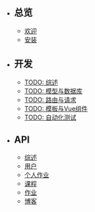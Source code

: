 - ## 总览
    - [欢迎](/{{route}}/{{version}}/overview)
    - [安装](/{{route}}/{{version}}/install)
- ## 开发
    - [TODO: 综述](#)
    - [TODO: 模型与数据库](#)
    - [TODO: 路由与请求](#)
    - [TODO: 模板与Vue组件](#)
    - [TODO: 自动化测试](#)
- ## API
    - [综述](/{{route}}/{{version}}/api/overview)
    - [用户](/{{route}}/{{version}}/api/user)
    - [个人作业](/{{route}}/{{version}}/api/personalAssignment)
    - [课程](/{{route}}/{{version}}/api/course)
    - [作业](/{{route}}/{{version}}/api/assignment)
    - [博客](/{{route}}/{{version}}/api/blogFeed)